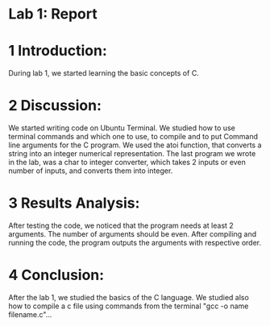 
Lab 1: Report
=============
1 Introduction:
===============
During lab 1, we started learning the basic concepts of C.

2 Discussion:
=============
We started writing code on Ubuntu Terminal.
We studied how to use terminal commands and which one to use, to compile and to put Command line arguments for the C program.
We used the atoi function, that converts a string into an integer numerical representation.
The last program we wrote in the lab, was a char to integer converter,
which takes 2 inputs or even number of inputs, and converts them into integer.

3 Results Analysis:
===================
After testing the code, we noticed that the program needs at least 2 arguments. The number of arguments should be even.
After compiling and running the code, the program outputs the arguments with respective order.

4 Conclusion:
=============
After the lab 1, we studied the basics of the C language. We studied also how to compile a c file using commands from the terminal "gcc -o name filename.c"...
